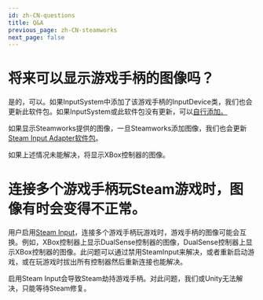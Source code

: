 ```yaml
---
id: zh-CN-questions
title: Q&A
previous_page: zh-CN-steamworks
next_page: false
---
```


# 将来可以显示游戏手柄的图像吗？
是的，可以。如果InputSystem中添加了该游戏手柄的InputDevice类，我们也会更新此软件包。如果InputSystem或此软件包没有更新，可以[自行添加。](custom-device)

如果显示Steamworks提供的图像，一旦Steamworks添加图像，我们也会更新[Steam Input Adapter软件包](https://github.com/eviltwo/UnitySteamInputAdapter)。

如果上述情况未能解决，将显示XBox控制器的图像。

# 连接多个游戏手柄玩Steam游戏时，图像有时会变得不正常。
用户启用[Steam Input](https://partner.steamgames.com/doc/features/steam_controller/getting_started_for_players)，连接多个游戏手柄玩游戏时，游戏手柄的图像可能会互换。例如，XBox控制器上显示DualSense控制器的图像，DualSense控制器上显示XBox控制器的图像。此问题可以通过禁用SteamInput来解决，或者重新启动游戏，或在玩游戏时拔出所有控制器然后重新连接也能解决。

启用Steam Input会导致Steam劫持游戏手柄。对此问题，我们或Unity无法解决，只能等待Steam修复。
